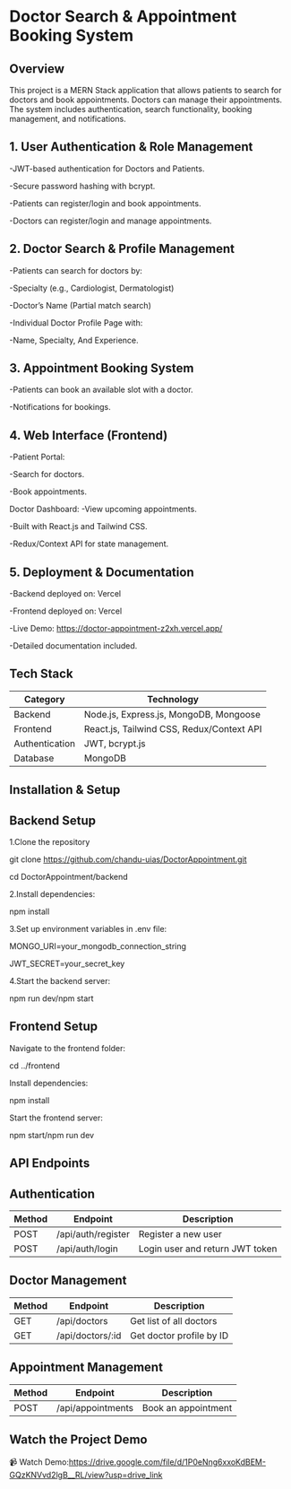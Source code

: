 # Doctor Search & Appointment Booking System

## Overview

This project is a MERN Stack application that allows patients to search for doctors and book appointments. Doctors can  manage their appointments. The system includes authentication, search functionality, booking management, and notifications.

## 1. User Authentication & Role Management

-JWT-based authentication for Doctors and Patients.

-Secure password hashing with bcrypt.

-Patients can register/login and book appointments.

-Doctors can register/login and manage appointments.

## 2. Doctor Search & Profile Management

-Patients can search for doctors by:

-Specialty (e.g., Cardiologist, Dermatologist)

-Doctor’s Name (Partial match search)

-Individual Doctor Profile Page with:

-Name, Specialty, And Experience.
## 3. Appointment Booking System
-Patients can book an available slot with a doctor.

-Notifications for bookings.
## 4. Web Interface (Frontend)

-Patient Portal:

-Search for doctors.

-Book appointments.

Doctor Dashboard:
-View upcoming appointments.

-Built with React.js and Tailwind CSS.

-Redux/Context API for state management.
## 5. Deployment & Documentation

-Backend deployed on: Vercel

-Frontend deployed on: Vercel

-Live Demo: https://doctor-appointment-z2xh.vercel.app/

-Detailed documentation included.

## Tech Stack
| Category |Technology |
|----------|----------|
| Backend | Node.js, Express.js, MongoDB, Mongoose  | 
| Frontend  |React.js, Tailwind CSS, Redux/Context API   | 
| Authentication | JWT, bcrypt.js | 
| Database  |MongoDB   | 

## Installation & Setup

## Backend Setup

1.Clone the repository

git clone https://github.com/chandu-uias/DoctorAppointment.git

cd DoctorAppointment/backend

2.Install dependencies:

  npm install
  
3.Set up environment variables in .env file:

  MONGO_URI=your_mongodb_connection_string
  
  JWT_SECRET=your_secret_key


4.Start the backend server:

  npm run dev/npm start

## Frontend Setup

Navigate to the frontend folder:

cd ../frontend

Install dependencies:

npm install

Start the frontend server:

npm start/npm run dev

## API Endpoints

## Authentication

| Method  | Endpoint              | Description                      |
|---------|----------------------|----------------------------------|
| POST    | /api/auth/register   | Register a new user             |
| POST    | /api/auth/login      | Login user and return JWT token |

## Doctor Management

| Method  | Endpoint              | Description                      |
|---------|----------------------|----------------------------------|
|GET   |/api/doctors  |Get list of all doctors             |
|GET   | /api/doctors/:id     | Get doctor profile by ID|

## Appointment Management

| Method  | Endpoint              | Description                      |
|---------|----------------------|----------------------------------|
|POST |/api/appointments  |Book an appointment            |

## Watch the Project Demo
📹 Watch Demo:https://drive.google.com/file/d/1P0eNng6xxoKdBEM-GQzKNVvd2lgB__RL/view?usp=drive_link

